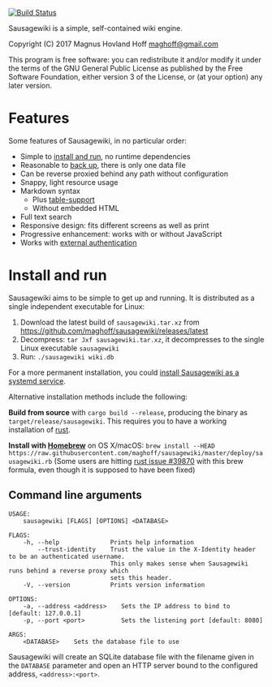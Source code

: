 [![Build Status](https://travis-ci.org/maghoff/sausagewiki.svg?branch=master)](https://travis-ci.org/maghoff/sausagewiki)

Sausagewiki is a simple, self-contained wiki engine.

Copyright (C) 2017 Magnus Hovland Hoff <maghoff@gmail.com>

This program is free software: you can redistribute it and/or modify it under
the terms of the GNU General Public License as published by the Free Software
Foundation, either version 3 of the License, or (at your option) any later
version.

Features
========
Some features of Sausagewiki, in no particular order:

 * Simple to [install and run](#install-and-run), no runtime dependencies
 * Reasonable to [back up](https://github.com/maghoff/sausagewiki/wiki/Backup),
   there is only one data file
 * Can be reverse proxied behind any path without configuration
 * Snappy, light resource usage
 * Markdown syntax
    * Plus [table-support](https://help.github.com/articles/organizing-information-with-tables/)
    * Without embedded HTML
 * Full text search
 * Responsive design: fits different screens as well as print
 * Progressive enhancement: works with or without JavaScript
 * Works with [external authentication](https://github.com/maghoff/sausagewiki/wiki/Enabling-authentication)

Install and run
===============
Sausagewiki aims to be simple to get up and running. It is distributed as a
single independent executable for Linux:

 1. Download the latest build of `sausagewiki.tar.xz` from <https://github.com/maghoff/sausagewiki/releases/latest>
 2. Decompress: `tar Jxf sausagewiki.tar.xz`, it decompresses to the single
    Linux executable `sausagewiki`
 3. Run: `./sausagewiki wiki.db`

For a more permanent installation, you could [install Sausagewiki as a systemd
service](https://github.com/maghoff/sausagewiki/wiki/System-wide-installation-with-systemd).

Alternative installation methods include the following:

**Build from source** with `cargo build --release`, producing the binary as
`target/release/sausagewiki`. This requires you to have a working installation
of [rust](https://www.rust-lang.org/en-US/).

**Install with [Homebrew](https://brew.sh/)** on OS X/macOS:
`brew install --HEAD https://raw.githubusercontent.com/maghoff/sausagewiki/master/deploy/sausagewiki.rb`
(Some users are hitting [rust issue #39870](https://github.com/rust-lang/rust/issues/39870)
with this brew formula, even though it is supposed to have been fixed)

Command line arguments
----------------------
    USAGE:
        sausagewiki [FLAGS] [OPTIONS] <DATABASE>

    FLAGS:
        -h, --help              Prints help information
            --trust-identity    Trust the value in the X-Identity header to be an authenticated username.
                                This only makes sense when Sausagewiki runs behind a reverse proxy which
                                sets this header.
        -V, --version           Prints version information

    OPTIONS:
        -a, --address <address>    Sets the IP address to bind to [default: 127.0.0.1]
        -p, --port <port>          Sets the listening port [default: 8080]

    ARGS:
        <DATABASE>    Sets the database file to use

Sausagewiki will create an SQLite database file with the filename given in the
`DATABASE` parameter and open an HTTP server bound to the configured address,
`<address>:<port>`.
